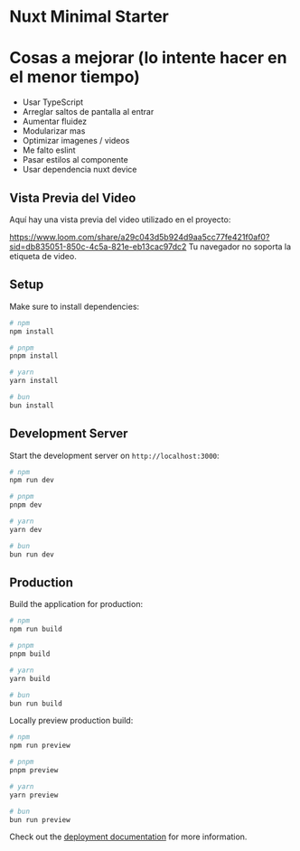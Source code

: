 # Nuxt Minimal Starter


# Cosas a mejorar (lo intente hacer en el menor tiempo)
- Usar TypeScript
- Arreglar saltos de pantalla al entrar
- Aumentar fluidez
- Modularizar mas
- Optimizar imagenes / videos
- Me falto eslint
- Pasar estilos al componente
- Usar dependencia nuxt device



## Vista Previa del Video

Aquí hay una vista previa del video utilizado en el proyecto:

https://www.loom.com/share/a29c043d5b924d9aa5cc77fe421f0af0?sid=db835051-850c-4c5a-821e-eb13cac97dc2
  Tu navegador no soporta la etiqueta de video.
</video>
## Setup
Make sure to install dependencies:

```bash
# npm
npm install

# pnpm
pnpm install

# yarn
yarn install

# bun
bun install
```

## Development Server

Start the development server on `http://localhost:3000`:

```bash
# npm
npm run dev

# pnpm
pnpm dev

# yarn
yarn dev

# bun
bun run dev
```

## Production

Build the application for production:

```bash
# npm
npm run build

# pnpm
pnpm build

# yarn
yarn build

# bun
bun run build
```

Locally preview production build:

```bash
# npm
npm run preview

# pnpm
pnpm preview

# yarn
yarn preview

# bun
bun run preview
```

Check out the [deployment documentation](https://nuxt.com/docs/getting-started/deployment) for more information.
